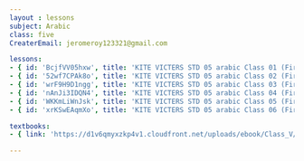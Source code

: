 ```yaml
--- 
layout : lessons 
subject: Arabic
class: five
CreaterEmail: jeromeroy123321@gmail.com

lessons: 
- { id: 'BcjfVV05hxw', title: 'KITE VICTERS STD 05 arabic Class 01 (First Bell-ഫസ്റ്റ് ബെല്‍)' }
- { id: '52wf7CPAk8o', title: 'KITE VICTERS STD 05 arabic Class 02 (First Bell-ഫസ്റ്റ് ബെല്‍)' }
- { id: 'wrF9H9D1ngg', title: 'KITE VICTERS STD 05 arabic Class 03 (First Bell-ഫസ്റ്റ് ബെല്‍)' }
- { id: 'nAnJi3IDQN4', title: 'KITE VICTERS STD 05 arabic Class 04 (First Bell-ഫസ്റ്റ് ബെല്‍)' }
- { id: 'WKKmLiWnJsk', title: 'KITE VICTERS STD 05 arabic Class 05 (First Bell-ഫസ്റ്റ് ബെല്‍)' }
- { id: 'xrKSwEAqmXo', title: 'KITE VICTERS STD 05 arabic Class 06 (First Bell-ഫസ്റ്റ് ബെല്‍)' }

textbooks:
- { link: 'https://d1v6qmyxzkp4v1.cloudfront.net/uploads/ebook/Class_V/ArabicReaderAcadamic/ArabicReaderAcadamic.pdf', title: 'Arabic' , medium: '' }

---
```




